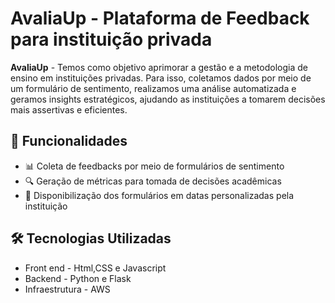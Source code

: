 # AvaliaUp - Plataforma de Feedback para instituição privada

**AvaliaUp** -  Temos como objetivo aprimorar a gestão e a metodologia de ensino em instituições privadas. Para isso, coletamos dados por meio de um formulário de sentimento, realizamos uma análise automatizada e geramos insights estratégicos, ajudando as instituições a tomarem decisões mais assertivas e eficientes.

## 🚀 Funcionalidades

- 📊 Coleta de feedbacks por meio de formulários de sentimento
- 🔍 Geração de métricas para tomada de decisões acadêmicas
- 📅 Disponibilização dos formulários em datas personalizadas pela instituição

## 🛠️ Tecnologias Utilizadas 

- Front end - Html,CSS e Javascript
- Backend - Python e Flask
- Infraestrutura - AWS 

